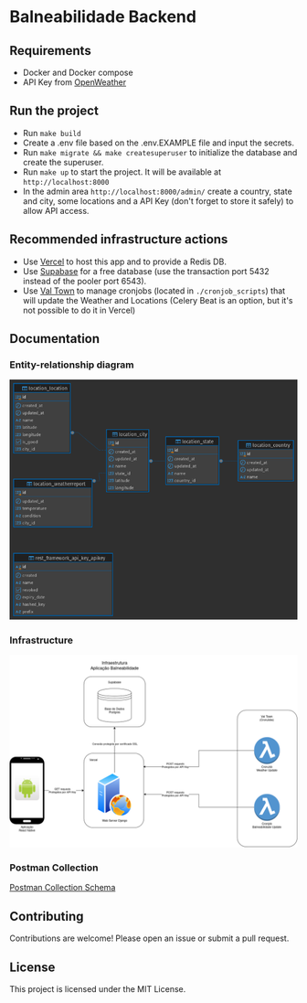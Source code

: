 # Balneabilidade Backend

## Requirements

- Docker and Docker compose
- API Key from [OpenWeather](https://home.openweathermap.org/api_keys)

## Run the project

- Run `make build`
- Create a .env file based on the .env.EXAMPLE file and input the secrets.
- Run `make migrate && make createsuperuser` to initialize the database and create the superuser.
- Run `make up` to start the project. It will be available at `http://localhost:8000`
- In the admin area `http://localhost:8000/admin/` create a country, state and city, some locations and a API Key (don't forget to store it safely) to allow API access.

## Recommended infrastructure actions

- Use [Vercel](https://vercel.com) to host this app and to provide a Redis DB.
- Use [Supabase](https://supabase.com/) for a free database (use the transaction port 5432 instead of the pooler port 6543).
- Use [Val Town](https://www.val.town) to manage cronjobs (located in `./cronjob_scripts`) that will update the Weather and Locations (Celery Beat is an option, but it's not possible to do it in Vercel)

## Documentation

### Entity-relationship diagram

![Entity-relationship diagram](./docs/erd_balneabilidade.png)

### Infrastructure

![Infrastructure](./docs/balneabilidade_infra.png)

### Postman Collection

[Postman Collection Schema](./docs/Balneabilidade.postman_collection.json)

## Contributing

Contributions are welcome! Please open an issue or submit a pull request.

## License

This project is licensed under the MIT License.
